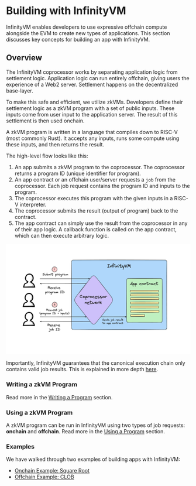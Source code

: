 # Building with InfinityVM

 InfinityVM enables developers to use expressive offchain compute alongside the EVM to create new types of applications. This section discusses key concepts for building an app with InfinityVM.

## Overview

The InfinityVM coprocessor works by separating application logic from settlement logic. Application logic can run entirely offchain, giving users the experience of a Web2 server. Settlement happens on the decentralized base-layer.

To make this safe and efficient, we utilize zkVMs. Developers define their settlement logic as a zkVM program with a set of public inputs. These inputs come from user input to the application server. The result of this settlement is then used onchain.

A zkVM program is written in a language that compiles down to RISC-V (most commonly Rust). It accepts any inputs, runs some compute using these inputs, and then returns the result.

The high-level flow looks like this:

1. An app submits a zkVM program to the coprocessor. The coprocessor returns a program ID (unique identifier for program).
1. An app contract or an offchain user/server requests a `job` from the coprocessor. Each job request contains the program ID and inputs to the program.
1. The coprocessor executes this program with the given inputs in a RISC-V interpreter.
1. The coprocessor submits the result (output of program) back to the contract.
1. The app contract can simply use the result from the coprocessor in any of their app logic. A callback function is called on the app contract, which can then execute arbitrary logic.

![coprocessor flow](../assets/coprocessor-overview.png)

Importantly, InfinityVM guarantees that the canonical execution chain only contains valid job results. This is explained in more depth [here](../chain/fork-choice.md).

### Writing a zkVM Program

Read more in the [Writing a Program](./writing-program.md) section.

### Using a zkVM Program

A zkVM program can be run in InfinityVM using two types of job requests: **onchain** and **offchain**. Read more in the [Using a Program](./using-program.md) section.

### Examples

We have walked through two examples of building apps with InfinityVM:
- [<u>Onchain Example: Square Root</u>](./square-root.md)
- [<u>Offchain Example: CLOB</u>](./clob.md)
